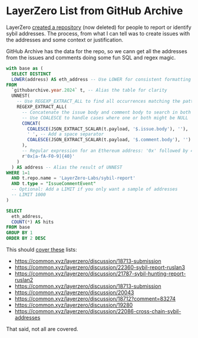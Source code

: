 # LayerZero List from GitHub Archive

LayerZero [created a repository](https://github.com/LayerZero-Labs/sybil-report) (now deleted) for people to report or identify sybil addresses. The process, from what I can tell was to create issues with the addresses and some context or justification.

GitHub Archive has the data for the repo, so we cann get all the addresses from the issues and comments doing some fun SQL and regex magic.

```sql
with base as (
  SELECT DISTINCT
  LOWER(address) AS eth_address -- Use LOWER for consistent formatting and DISTINCT to get unique addresses
FROM
  `githubarchive.year.2024` t, -- Alias the table for clarity
  UNNEST(
    -- Use REGEXP_EXTRACT_ALL to find all occurrences matching the pattern
    REGEXP_EXTRACT_ALL(
      -- Concatenate the issue body and comment body to search in both
      -- Use COALESCE to handle cases where one or both might be NULL
      CONCAT(
        COALESCE(JSON_EXTRACT_SCALAR(t.payload, '$.issue.body'), ''),
        ' ', -- Add a space separator
        COALESCE(JSON_EXTRACT_SCALAR(t.payload, '$.comment.body'), '')
      ),
      -- Regular expression for an Ethereum address: '0x' followed by 40 hex characters
      r'0x[a-fA-F0-9]{40}'
    )
  ) AS address -- Alias the result of UNNEST
WHERE 1=1
  AND t.repo.name = 'LayerZero-Labs/sybil-report'
  AND t.type = "IssueCommentEvent"
  -- Optional: Add a LIMIT if you only want a sample of addresses
  -- LIMIT 1000
)

SELECT
  eth_address,
  COUNT(*) AS hits
FROM base
GROUP BY 1
ORDER BY 2 DESC
```

This should [cover these](https://common.xyz/layerzero/search?q=sybil&communityScope=layerzero&sort=Best) lists:

- https://common.xyz/layerzero/discussion/18713-submission
- https://common.xyz/layerzero/discussion/22360-sybil-report-ruslan3
- https://common.xyz/layerzero/discussion/21787-sybil-hunting-report-ruslan2
- https://common.xyz/layerzero/discussion/18713-submission
- https://common.xyz/layerzero/discussion/20043
- https://common.xyz/layerzero/discussion/18712?comment=83274
- https://common.xyz/layerzero/discussion/19280
- https://common.xyz/layerzero/discussion/22086-cross-chain-sybil-addresses

That said, not all are covered.
